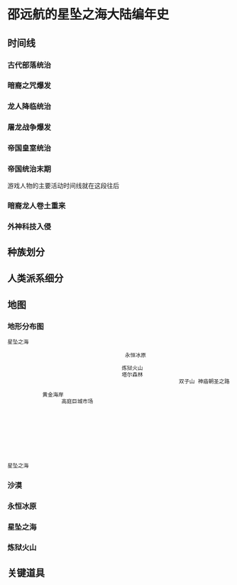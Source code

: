 # 邵远航的星坠之海大陆编年史

## 时间线 

### 古代部落统治



### 暗裔之咒爆发



### 龙人降临统治



### 屠龙战争爆发



### 帝国皇室统治



### 帝国统治末期

游戏人物的主要活动时间线就在这段往后

### 暗裔龙人卷土重来



### 外神科技入侵



## 种族划分



## 人类派系细分



## 地图

### 地形分布图

```bash
星坠之海                                                                                                 星坠之海    
                                                                                                                         恶灵岛
                                     永恒冰原
                                    
                                    炼狱火山
                                    塔尔森林
                                                      双子山 神庙朝圣之路 皇室宫殿
                                                                              圣光镇
           黄金海岸                                                                                      
                 高庭巨城市场
                                                                                                        幽灵港口




																		 
																		 香料沙漠                           悬空神殿
																		 													 	审判教堂	汉诺之塔
																		 未来镇未来之桥大裂谷
星坠之海                                                                                                  星坠之海
```



### 沙漠

### 永恒冰原

### 星坠之海

### 炼狱火山



## 关键道具



